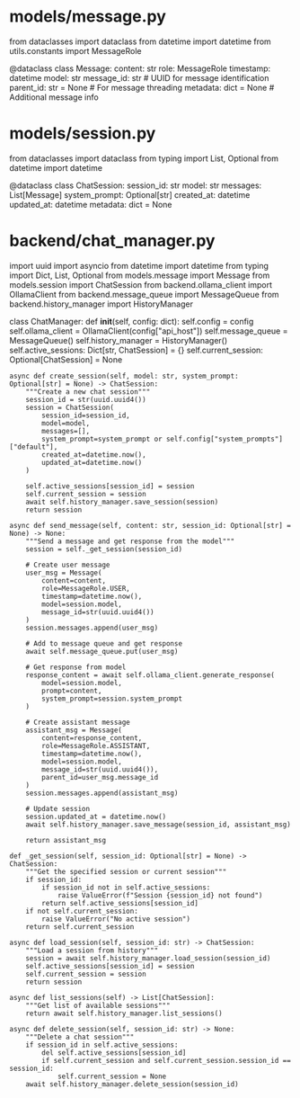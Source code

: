 # models/message.py
from dataclasses import dataclass
from datetime import datetime
from utils.constants import MessageRole

@dataclass
class Message:
    content: str
    role: MessageRole
    timestamp: datetime
    model: str
    message_id: str  # UUID for message identification
    parent_id: str = None  # For message threading
    metadata: dict = None  # Additional message info

# models/session.py
from dataclasses import dataclass
from typing import List, Optional
from datetime import datetime

@dataclass
class ChatSession:
    session_id: str
    model: str
    messages: List[Message]
    system_prompt: Optional[str]
    created_at: datetime
    updated_at: datetime
    metadata: dict = None

# backend/chat_manager.py
import uuid
import asyncio
from datetime import datetime
from typing import Dict, List, Optional
from models.message import Message
from models.session import ChatSession
from backend.ollama_client import OllamaClient
from backend.message_queue import MessageQueue
from backend.history_manager import HistoryManager

class ChatManager:
    def __init__(self, config: dict):
        self.config = config
        self.ollama_client = OllamaClient(config["api_host"])
        self.message_queue = MessageQueue()
        self.history_manager = HistoryManager()
        self.active_sessions: Dict[str, ChatSession] = {}
        self.current_session: Optional[ChatSession] = None

    async def create_session(self, model: str, system_prompt: Optional[str] = None) -> ChatSession:
        """Create a new chat session"""
        session_id = str(uuid.uuid4())
        session = ChatSession(
            session_id=session_id,
            model=model,
            messages=[],
            system_prompt=system_prompt or self.config["system_prompts"]["default"],
            created_at=datetime.now(),
            updated_at=datetime.now()
        )
        
        self.active_sessions[session_id] = session
        self.current_session = session
        await self.history_manager.save_session(session)
        return session

    async def send_message(self, content: str, session_id: Optional[str] = None) -> None:
        """Send a message and get response from the model"""
        session = self._get_session(session_id)
        
        # Create user message
        user_msg = Message(
            content=content,
            role=MessageRole.USER,
            timestamp=datetime.now(),
            model=session.model,
            message_id=str(uuid.uuid4())
        )
        session.messages.append(user_msg)
        
        # Add to message queue and get response
        await self.message_queue.put(user_msg)
        
        # Get response from model
        response_content = await self.ollama_client.generate_response(
            model=session.model,
            prompt=content,
            system_prompt=session.system_prompt
        )
        
        # Create assistant message
        assistant_msg = Message(
            content=response_content,
            role=MessageRole.ASSISTANT,
            timestamp=datetime.now(),
            model=session.model,
            message_id=str(uuid.uuid4()),
            parent_id=user_msg.message_id
        )
        session.messages.append(assistant_msg)
        
        # Update session
        session.updated_at = datetime.now()
        await self.history_manager.save_message(session_id, assistant_msg)
        
        return assistant_msg

    def _get_session(self, session_id: Optional[str] = None) -> ChatSession:
        """Get the specified session or current session"""
        if session_id:
            if session_id not in self.active_sessions:
                raise ValueError(f"Session {session_id} not found")
            return self.active_sessions[session_id]
        if not self.current_session:
            raise ValueError("No active session")
        return self.current_session

    async def load_session(self, session_id: str) -> ChatSession:
        """Load a session from history"""
        session = await self.history_manager.load_session(session_id)
        self.active_sessions[session_id] = session
        self.current_session = session
        return session

    async def list_sessions(self) -> List[ChatSession]:
        """Get list of available sessions"""
        return await self.history_manager.list_sessions()

    async def delete_session(self, session_id: str) -> None:
        """Delete a chat session"""
        if session_id in self.active_sessions:
            del self.active_sessions[session_id]
            if self.current_session and self.current_session.session_id == session_id:
                self.current_session = None
        await self.history_manager.delete_session(session_id)